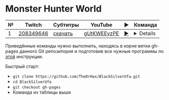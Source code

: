 # Monster Hunter World

| № | Twitch | Субтитры | YouTube | ▶ | Команда |
| --- | --- | --- | --- | --- | --- |
| 1 | [208349646](https://www.twitch.tv/videos/208349646) | [скачать](../chats/v208349646.ass) | [gUtKWEEyzPE](https://www.youtube.com/watch?v=gUtKWEEyzPE) | [▶](../src/player.html?v=gUtKWEEyzPE&s=208349646) | <details>`mpv --sub-file chats/v208349646.ass ytdl://gUtKWEEyzPE`</details> |

Приведённые команды нужно выполнить, находясь в корне ветки gh-pages данного Git репозитория и подготовив все нужные программы по [этой](../tutorials/watch-online.md) инструкции.

Быстрый старт:
* `git clone https://github.com/TheDrHax/BlackSilverUfa.git`
* `cd BlackSilverUfa`
* `git checkout gh-pages`
* Команда из таблицы выше

